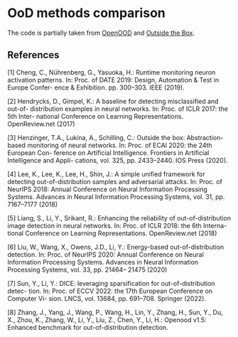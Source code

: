 # OoD methods comparison

The code is partially taken from [OpenOOD](https://github.com/Jingkang50/OpenOOD/tree/main) and [Outside the Box](https://github.com/VeriXAI/Outside-the-Box).


## References
<a id="1">[1]</a> 
Cheng, C., Nührenberg, G., Yasuoka, H.: Runtime monitoring neuron activation
patterns. In: Proc. of DATE 2019: Design, Automation & Test in Europe Confer-
ence & Exhibition. pp. 300–303. IEEE (2019).

<a id="2">[2]</a> 
Hendrycks, D., Gimpel, K.: A baseline for detecting misclassified and out-of-
distribution examples in neural networks. In: Proc. of ICLR 2017: the 5th Inter-
national Conference on Learning Representations. OpenReview.net (2017)

<a id="2">[3]</a> 
Henzinger, T.A., Lukina, A., Schilling, C.: Outside the box: Abstraction-based
monitoring of neural networks. In: Proc. of ECAI 2020: the 24th European Con-
ference on Artificial Intelligence. Frontiers in Artificial Intelligence and Appli-
cations, vol. 325, pp. 2433–2440. IOS Press (2020).

<a id="2">[4]</a> 
Lee, K., Lee, K., Lee, H., Shin, J.: A simple unified framework for
detecting out-of-distribution samples and adversarial attacks. In: Proc.
of NeurIPS 2018: Annual Conference on Neural Information Processing
Systems. Advances in Neural Information Processing Systems, vol. 31,
pp. 7167–7177 (2018)

<a id="2">[5]</a> 
Liang, S., Li, Y., Srikant, R.: Enhancing the reliability of out-of-distribution
image detection in neural networks. In: Proc. of ICLR 2018: the 6th Interna-
tional Conference on Learning Representations. OpenReview.net (2018)

<a id="2">[6]</a> 
Liu, W., Wang, X., Owens, J.D., Li, Y.: Energy-based out-of-distribution detection.
In: Proc. of NeurIPS 2020: Annual Conference on Neural Information Processing
Systems. Advances in Neural Information Processing Systems, vol. 33, pp. 21464–
21475 (2020)

<a id="2">[7]</a> 
Sun, Y., Li, Y.: DICE: leveraging sparsification for out-of-distribution detec-
tion. In: Proc. of ECCV 2022: the 17th European Conference on Computer Vi-
sion. LNCS, vol. 13684, pp. 691–708. Springer (2022).

<a id="2">[8]</a> 
Zhang, J., Yang, J., Wang, P., Wang, H., Lin, Y., Zhang, H., Sun, Y., Du,
X., Zhou, K., Zhang, W., Li, Y., Liu, Z., Chen, Y., Li, H.: Openood v1.5:
Enhanced benchmark for out-of-distribution detection.
